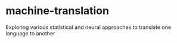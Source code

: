 # machine-translation
Exploring various statistical and neural approaches to translate one language to another
